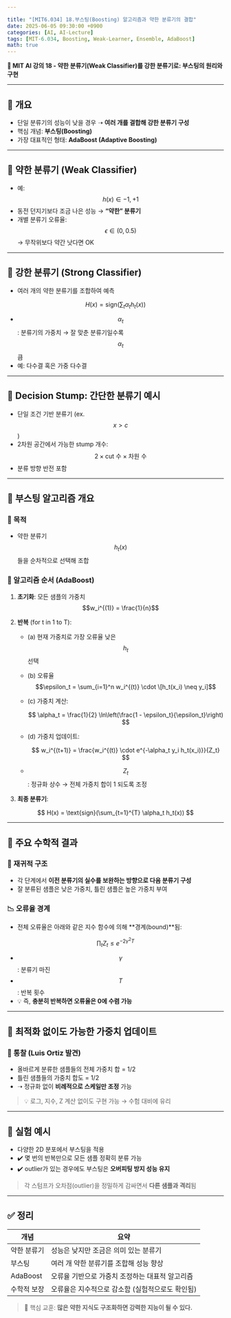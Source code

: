 ```yaml
---

title: "[MIT6.034] 18.부스팅(Boosting) 알고리즘과 약한 분류기의 결합"
date: 2025-06-05 09:30:00 +0900
categories: [AI, AI-Lecture]
tags: [MIT-6.034, Boosting, Weak-Learner, Ensemble, AdaBoost]
math: true
---
```


**🧠 MIT AI 강의 18 - 약한 분류기(Weak Classifier)를 강한 분류기로: 부스팅의 원리와 구현**

---

## 🚀 개요

* 단일 분류기의 성능이 낮을 경우 ➝ **여러 개를 결합해 강한 분류기 구성**
* 핵심 개념: **부스팅(Boosting)**
* 가장 대표적인 형태: **AdaBoost (Adaptive Boosting)**

---

## 🧩 약한 분류기 (Weak Classifier)

* 예: $$h(x) \in {-1, +1}$$
* 동전 던지기보다 조금 나은 성능 → **“약한” 분류기**
* 개별 분류기 오류율: $$\epsilon \in (0, 0.5)$$ → 무작위보다 약간 낫다면 OK

---

## 🧠 강한 분류기 (Strong Classifier)

* 여러 개의 약한 분류기를 조합하여 예측

$$
H(x) = \text{sign}(\sum_{t} \alpha_t h_t(x))
$$

* $$\alpha_t$$: 분류기의 가중치 → 잘 맞춘 분류기일수록 $$\alpha_t$$ 큼
* 예: 다수결 혹은 가중 다수결

---

## 🌱 Decision Stump: 간단한 분류기 예시

* 단일 조건 기반 분류기 (ex. $$x > c$$)
* 2차원 공간에서 가능한 stump 개수: $$2 \times \text{cut 수} \times \text{차원 수}$$
* 분류 방향 반전 포함

---

## 🔁 부스팅 알고리즘 개요

### 🎯 목적

* 약한 분류기 $$h_t(x)$$들을 순차적으로 선택해 조합

### 🔄 알고리즘 순서 (AdaBoost)

1. **초기화**: 모든 샘플의 가중치 $$w_i^{(1)} = \frac{1}{n}$$
2. **반복** (for t in 1 to T):

   * (a) 현재 가중치로 가장 오류율 낮은 $$h_t$$ 선택
   * (b) 오류율 $$\epsilon_t = \sum_{i=1}^n w_i^{(t)} \cdot \[h_t(x_i) \neq y_i]$$
   * (c) 가중치 계산:

     $$
     \alpha_t = \frac{1}{2} \ln\left(\frac{1 - \epsilon_t}{\epsilon_t}\right)
     $$
   * (d) 가중치 업데이트:

     $$
     w_i^{(t+1)} = \frac{w_i^{(t)} \cdot e^{-\alpha_t y_i h_t(x_i)}}{Z_t}
     $$
   * $$Z_t$$: 정규화 상수 → 전체 가중치 합이 1 되도록 조정
3. **최종 분류기**:

$$
H(x) = \text{sign}(\sum_{t=1}^{T} \alpha_t h_t(x))
$$

---

## 🎯 주요 수학적 결과

### 📌 재귀적 구조

* 각 단계에서 **이전 분류기의 실수를 보완하는 방향으로 다음 분류기 구성**
* 잘 분류된 샘플은 낮은 가중치, 틀린 샘플은 높은 가중치 부여

### 📉 오류율 경계

* 전체 오류율은 아래와 같은 지수 함수에 의해 **경계(bound)**됨:

$$
\prod_t Z_t \leq e^{-2\gamma^2 T}
$$

* $$\gamma$$: 분류기 마진
* $$T$$: 반복 횟수
* 💡 즉, **충분히 반복하면 오류율은 0에 수렴 가능**

---

## 🧮 최적화 없이도 가능한 가중치 업데이트

### 🧠 통찰 (Luis Ortiz 발견)

* 올바르게 분류한 샘플들의 전체 가중치 합 = 1/2
* 틀린 샘플들의 가중치 합도 = 1/2
* ➝ 정규화 없이 **비례적으로 스케일만 조정** 가능

> 💡 로그, 지수, Z 계산 없이도 구현 가능 → 수험 대비에 유리

---

## 🧪 실험 예시

* 다양한 2D 분포에서 부스팅을 적용
* ✔️ 몇 번의 반복만으로 모든 샘플 정확히 분류 가능
* ✔️ outlier가 있는 경우에도 부스팅은 **오버피팅 방지 성능 유지**

> 각 스텀프가 오차점(outlier)을 정밀하게 감싸면서 **다른 샘플과 격리**됨

---

## ✅ 정리

| 개념       | 요약                          |
| -------- | --------------------------- |
| 약한 분류기   | 성능은 낮지만 조금은 의미 있는 분류기       |
| 부스팅      | 여러 개 약한 분류기를 조합해 성능 향상      |
| AdaBoost | 오류율 기반으로 가중치 조정하는 대표적 알고리즘  |
| 수학적 보장   | 오류율은 지수적으로 감소함 (실험적으로도 확인됨) |

> 💬 핵심 교훈: **많은 약한 지식도 구조화하면 강력한 지능이 될 수 있다.**
